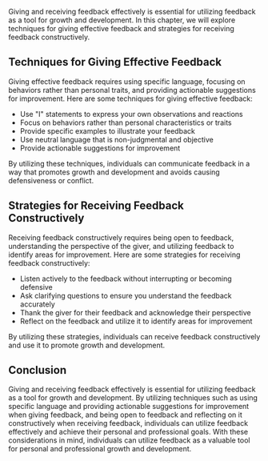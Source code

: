 
Giving and receiving feedback effectively is essential for utilizing feedback as a tool for growth and development. In this chapter, we will explore techniques for giving effective feedback and strategies for receiving feedback constructively.

Techniques for Giving Effective Feedback
----------------------------------------

Giving effective feedback requires using specific language, focusing on behaviors rather than personal traits, and providing actionable suggestions for improvement. Here are some techniques for giving effective feedback:

* Use "I" statements to express your own observations and reactions
* Focus on behaviors rather than personal characteristics or traits
* Provide specific examples to illustrate your feedback
* Use neutral language that is non-judgmental and objective
* Provide actionable suggestions for improvement

By utilizing these techniques, individuals can communicate feedback in a way that promotes growth and development and avoids causing defensiveness or conflict.

Strategies for Receiving Feedback Constructively
------------------------------------------------

Receiving feedback constructively requires being open to feedback, understanding the perspective of the giver, and utilizing feedback to identify areas for improvement. Here are some strategies for receiving feedback constructively:

* Listen actively to the feedback without interrupting or becoming defensive
* Ask clarifying questions to ensure you understand the feedback accurately
* Thank the giver for their feedback and acknowledge their perspective
* Reflect on the feedback and utilize it to identify areas for improvement

By utilizing these strategies, individuals can receive feedback constructively and use it to promote growth and development.

Conclusion
----------

Giving and receiving feedback effectively is essential for utilizing feedback as a tool for growth and development. By utilizing techniques such as using specific language and providing actionable suggestions for improvement when giving feedback, and being open to feedback and reflecting on it constructively when receiving feedback, individuals can utilize feedback effectively and achieve their personal and professional goals. With these considerations in mind, individuals can utilize feedback as a valuable tool for personal and professional growth and development.
